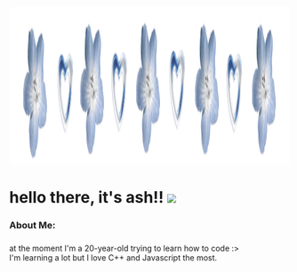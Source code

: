 
<div align="left">
  <img height="283" src="/header1.png" width="600">
</div>

<h1 align="left">hello there, it's ash!! <img src="https://media.giphy.com/media/hvRJCLFzcasrR4ia7z/giphy.gif" width="28"/>
</h1>

###



###

<h3 align="left">About Me:</h3>

###

<p align="left">at the moment I'm a 20-year-old trying to learn how to code :><br>I'm learning a lot but I love C++ and Javascript the most.</p>

  
